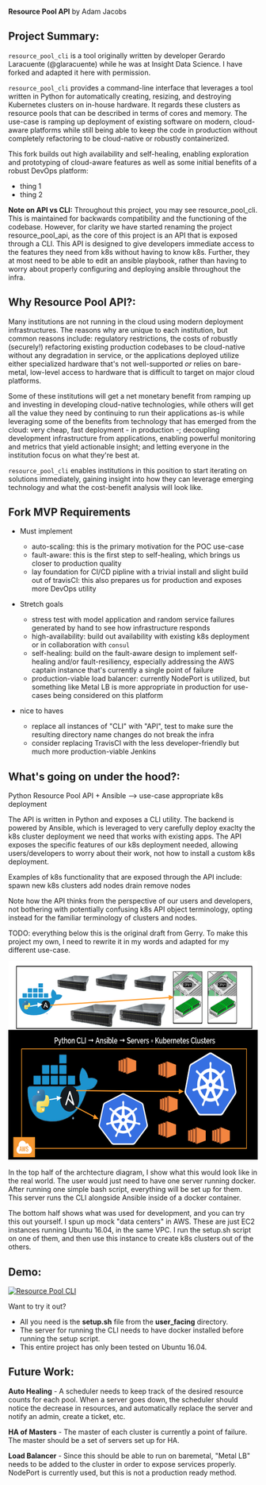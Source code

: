 __Resource Pool API__ by Adam Jacobs

## Project Summary:

`resource_pool_cli` is a tool originally written by developer Gerardo Laracuente (@glaracuente) while he was at Insight Data Science.
I have forked and adapted it here with permission.

`resource_pool_cli` provides a command-line interface that leverages a tool
written in Python for automatically creating, resizing, and destroying
Kubernetes clusters on in-house hardware. It regards these clusters as resource
pools that can be described in terms of cores and memory.  The use-case is
ramping up deployment of existing software on modern, cloud-aware platforms
while still being able to keep the code in production without completely
refactoring to be cloud-native or robustly containerized.

This fork builds out high availability and self-healing, enabling exploration
and prototyping of cloud-aware features as well as some initial benefits of a robust
DevOps platform:
- thing 1
- thing 2

**Note on API vs CLI:**
Throughout this project, you may see resource_pool_cli.  This is
maintained for backwards compatibility and the functioning of the codebase.
However, for clarity we have started renaming the project resource_pool_api, as
the core of this project is an API that is exposed through a CLI.  This API is
designed to give developers immediate access to the features they need from k8s
without having to know k8s.  Further, they at most need to be able to edit an ansible
playbook, rather than having to worry about properly configuring and deploying
ansible throughout the infra.


## Why Resource Pool API?:

Many institutions are not running in the cloud using modern deployment
infrastructures.  The reasons why are unique to each institution, but common
reasons include: regulatory restrictions, the costs of robustly (securely!)
refactoring existing production codebases to be cloud-native without any
degradation in service, or the applications deployed utilize either specialized
hardware that's not well-supported _or_ relies on bare-metal, low-level access
to hardware that is difficult to target on major cloud platforms.

Some of these institutions will get a net monetary benefit from ramping up and
investing in developing cloud-native technologies, while others will get all
the value they need by continuing to run their applications as-is while
leveraging some of the benefits from technology that has emerged from the cloud: very
cheap, fast deployment - in production -; decoupling development infrastructure
from applications, enabling powerful monitoring and metrics that yield
actionable insight; and letting everyone in the institution focus on what
they're best at.

`resource_pool_cli` enables institutions in this position to start iterating on
solutions immediately, gaining insight into how they can leverage emerging
technology and what the cost-benefit analysis will look like.

## Fork MVP Requirements
- Must implement
    - auto-scaling: this is the primary motivation for the POC use-case
    - fault-aware: this is the first step to self-healing, which brings us closer to production quality
    - lay foundation for CI/CD pipline with a trivial install and slight build out of travisCI: this also prepares us for production and exposes more DevOps utility

- Stretch goals
    - stress test with model application and random service failures generated by hand to see how infrastructure responds
    - high-availability: build out availability with existing k8s deployment or in collaboration with `consul`
    - self-healing: build on the fault-aware design to implement self-healing and/or fault-resiliency, especially addressing the AWS captain instance that's currently a single point of failure
    - production-viable load balancer: currently NodePort is utilized, but something like Metal LB is more appropriate in production for use-cases being considered on this platform

- nice to haves
    - replace all instances of "CLI" with "API", test to make sure the resulting directory name changes do not break the infra
    - consider replacing TravisCI with the less developer-friendly but much more production-viable Jenkins

## What's going on under the hood?:


Python Resource Pool API + Ansible --> use-case appropriate k8s deployment

The API is written in Python and exposes a CLI utility.  The backend is powered by Ansible, which is leveraged to very carefully deploy exaclty the k8s cluster deployment we need that works with existing apps.  The API exposes the specific features of our k8s deployment needed, allowing users/developers to worry about their work, not how to install a custom k8s deployment.

Examples of k8s functionality that are exposed through the API include:
spawn new k8s clusters
add nodes
drain
remove nodes

Note how the API thinks from the perspective of our users and developers, not bothering with potentially confusing k8s API object terminology, opting instead for the familiar terminology of clusters and nodes.

TODO: everything below this is the original draft from Gerry.  To make this
project my own, I need to rewrite it in my words and adapted for my different
use-case.

<p align="center">
<img src= img/arch.png width="700" height="400">
</p>

In the top half of the archtecture diagram, I show what this would look like in the real world. The user would just need to have one server running docker. After running one simple bash script, everything will be set up for them. This server runs the CLI alongside Ansible inside of a docker container. 

The bottom half shows what was used for development, and you can try this out yourself. I spun up mock "data centers" in AWS. These are just EC2 instances running Ubuntu 16.04, in the same VPC. I run the setup.sh script on one of them, and then use this instance to create k8s clusters out of the others. 


## Demo:   

[![Resource Pool CLI](http://img.youtube.com/vi/WlnvPHdo3xs/0.jpg)](http://www.youtube.com/watch?v=WlnvPHdo3xs "Resource Pool CLI")

Want to try it out? 
- All you need is the __setup.sh__ file from the __user_facing__ directory. 
- The server for running the CLI needs to have docker installed before running the setup script. 
- This entire project has only been tested on Ubuntu 16.04. 


## Future Work:

__Auto Healing__ - A scheduler needs to keep track of the desired resource counts for each pool. When a server goes down, the scheduler should notice the decrease in resources, and automatically replace the server and notify an admin, create a ticket, etc. 

__HA of Masters__ - The master of each cluster is currently a point of failure. The master should be a set of servers set up for HA.

__Load Balancer__ - Since this should be able to run on baremetal, "Metal LB" needs to be added to the cluster in order to expose services properly. NodePort is currently used, but this is not a production ready method. 
